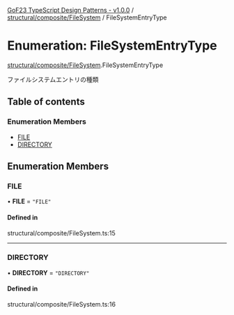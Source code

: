 [GoF23 TypeScript Design Patterns - v1.0.0](../README.md) / [structural/composite/FileSystem](../modules/structural_composite_FileSystem.md) / FileSystemEntryType

# Enumeration: FileSystemEntryType

[structural/composite/FileSystem](../modules/structural_composite_FileSystem.md).FileSystemEntryType

ファイルシステムエントリの種類

## Table of contents

### Enumeration Members

- [FILE](structural_composite_FileSystem.FileSystemEntryType.md#file)
- [DIRECTORY](structural_composite_FileSystem.FileSystemEntryType.md#directory)

## Enumeration Members

### FILE

• **FILE** = ``"FILE"``

#### Defined in

structural/composite/FileSystem.ts:15

___

### DIRECTORY

• **DIRECTORY** = ``"DIRECTORY"``

#### Defined in

structural/composite/FileSystem.ts:16
